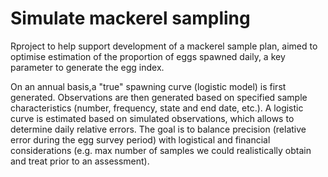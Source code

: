# Simulate mackerel sampling

Rproject to help support development of a mackerel sample plan, aimed to optimise estimation of the proportion of eggs spawned daily, a key parameter to generate the egg index.

On an annual basis,a "true" spawning curve (logistic model) is first generated. Observations are then generated based on specified sample characteristics (number, frequency, state and end date, etc.). A logistic curve is estimated based on simulated observations, which allows to determine daily relative errors. The goal is to balance precision (relative error during the egg survey period) with logistical and financial considerations (e.g. max number of samples we could realistically obtain and treat prior to an assessment).


